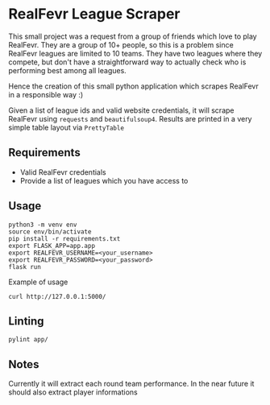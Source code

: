 # RealFevr League Scraper

This small project was a request from a group of friends which love to play RealFevr. They are a group of 10+ people, so this is a problem since RealFevr leagues are limited to 10 teams. They have two leagues where they compete, but don't have a straightforward way to actually check who is performing best among all leagues.

Hence the creation of this small python application which scrapes RealFevr in a responsible way :)

Given a list of league ids and valid website credentials, it will scrape RealFevr using `requests` and `beautifulsoup4`. Results are printed in a very simple table layout via `PrettyTable`

## Requirements
- Valid RealFevr credentials
- Provide a list of leagues which you have access to
  
## Usage
```
python3 -m venv env
source env/bin/activate
pip install -r requirements.txt
export FLASK_APP=app.app
export REALFEVR_USERNAME=<your_username>
export REALFEVR_PASSWORD=<your_password>
flask run
```

Example of usage
```
curl http://127.0.0.1:5000/
```

## Linting
```
pylint app/
``` 

## Notes
Currently it will extract each round team performance. In the near future it should also extract player informations
